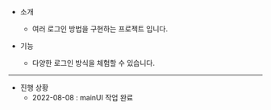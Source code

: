 - 소개
  - 여러 로그인 방법을 구현하는 프로젝트 입니다.
 
- 기능
  - 다양한 로그인 방식을 체험할 수 있습니다.

---

- 진행 상황
  - 2022-08-08 : mainUI 작업 완료
